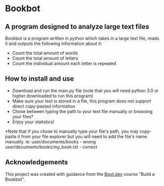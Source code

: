 # Bookbot

## A program designed to analyze large text files

Bookbot is a program written in python which takes in a large text file, reads it and outputs the following information about it:

* Count the total amount of words
* Count the total amount of letters
* Count the individual amount each letter is repeated

## How to install and use

* Download and run the main.py file (note that you will need python 3.0 or higher downloaded to run this program)
* Make sure your text is stored in a file, this program does not support direct copy-pasted information
* Chose between typing the path to your text file manually or browsing your files*
* Enjoy your statistics!

*Note that if you chose to manually type your file's path, you may copy-paste it from your file explorer but you will need to add the file's name manually.
ie: user/documents/books - wrong
    user/documents/books/my_book.txt - correct

## Acknowledgements

This project was created with guidance from the [Boot.dev](https://www.boot.dev/tracks/backend) course "Build a Bookbot".